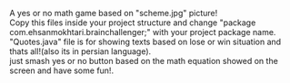A yes or no math game based on "scheme.jpg" picture!</br>
Copy this files inside your project structure and change "package com.ehsanmokhtari.brainchallenger;" with your project package name.</br>
"Quotes.java" file is for showing texts based on lose or win situation and thats all!(also its in persian language).</br>
just smash yes or no button based on the math equation showed on the screen and have some fun!.
